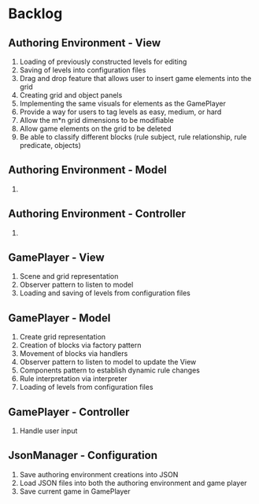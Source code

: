# Backlog

## Authoring Environment - View
1. Loading of previously constructed levels for editing
2. Saving of levels into configuration files
3. Drag and drop feature that allows user to insert game elements into the grid
4. Creating grid and object panels
5. Implementing the same visuals for elements as the GamePlayer
6. Provide a way for users to tag levels as easy, medium, or hard
7. Allow the m*n grid dimensions to be modifiable
8. Allow game elements on the grid to be deleted
9. Be able to classify different blocks (rule subject, rule relationship, rule predicate, objects)

## Authoring Environment - Model
1. 

## Authoring Environment - Controller
1.


## GamePlayer - View
1. Scene and grid representation
2. Observer pattern to listen to model
3. Loading and saving of levels from configuration files

## GamePlayer - Model
1. Create grid representation
2. Creation of blocks via factory pattern
3. Movement of blocks via handlers
4. Observer pattern to listen to model to update the View
5. Components pattern to establish dynamic rule changes
6. Rule interpretation via interpreter 
7. Loading of levels from configuration files

## GamePlayer - Controller
1. Handle user input

## JsonManager - Configuration
1. Save authoring environment creations into JSON
2. Load JSON files into both the authoring environment and game player
3. Save current game in GamePlayer
